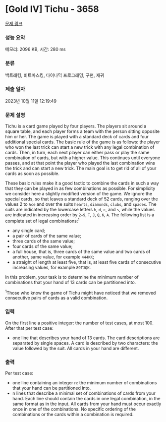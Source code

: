 # [Gold IV] Tichu - 3658 

[문제 링크](https://www.acmicpc.net/problem/3658) 

### 성능 요약

메모리: 2096 KB, 시간: 280 ms

### 분류

백트래킹, 비트마스킹, 다이나믹 프로그래밍, 구현, 재귀

### 제출 일자

2023년 10월 11일 12:19:49

### 문제 설명

<p>Tichu is a card game played by four players. The players sit around a square table, and each player forms a team with the person sitting opposite him or her. The game is played with a standard deck of cards and four additional special cards. The basic rule of the game is as follows: the player who won the last trick can start a new trick with any legal combination of cards. Then, in turn, each next player can either pass or play the same combination of cards, but with a higher value. This continues until everyone passes, and at that point the player who played the last combination wins the trick and can start a new trick. The main goal is to get rid of all of your cards as soon as possible.</p>

<p>These basic rules make it a good tactic to combine the cards in such a way that they can be played in as few combinations as possible. For simplicity we consider here a slightly modified version of the game. We ignore the special cards, so that leaves a standard deck of 52 cards, ranging over the values 2 to <code>Ace</code> and over the suits <code>hearts</code>, <code>diamonds</code>, <code>clubs</code>, and <code>spades</code>. The suits are indicated by the lowercase letters <code>h</code>, <code>d</code>, <code>c</code>, and <code>s</code>, while the values are indicated in increasing order by <code>2–9</code>, <code>T</code>, <code>J</code>, <code>Q</code>, <code>K</code>, <code>A</code>. The following list is a complete set of legal combinations:<sup>1</sup></p>

<ul>
	<li>any single card;</li>
	<li>a pair of cards of the same value;</li>
	<li>three cards of the same value;</li>
	<li>four cards of the same value;</li>
	<li>a full house, that is, three cards of the same value and two cards of another, same value, for example <code>444KK</code>;</li>
	<li>a straight of length at least five, that is, at least five cards of consecutive increasing values, for example <code>89TJQK</code>.</li>
</ul>

<p>In this problem, your task is to determine the minimum number of combinations that your hand of 13 cards can be partitioned into.</p>

<p><sup>1</sup>Those who know the game of Tichu might have noticed that we removed consecutive pairs of cards as a valid combination.</p>

### 입력 

 <p>On the first line a positive integer: the number of test cases, at most 100. After that per test case:</p>

<ul>
	<li>one line that describes your hand of 13 cards. The card descriptions are separated by single spaces. A card is described by two characters: the value followed by the suit. All cards in your hand are different.</li>
</ul>

### 출력 

 <p>Per test case:</p>

<ul>
	<li>one line containing an integer n: the minimum number of combinations that your hand can be partitioned into.</li>
	<li>n lines that describe a minimal set of combinations of cards from your hand. Each line should contain the cards in one legal combination, in the same format as in the input. All cards from your hand must occur exactly once in one of the combinations. No specific ordering of the combinations or the cards within a combination is required.</li>
</ul>

